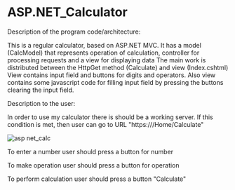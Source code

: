 # ASP.NET_Calculator

Description of the program code/architecture:

This is a regular calculator, based on ASP.NET MVC.
It has a model (CalcModel) that represents operation of calculation, controller for processing requests and a view for displaying data
The main work is distributed between the HttpGet method (Calculate) and view (Index.cshtml)
View contains input field and buttons for digits and operators. Also view contains some javascript code for filling input field by pressing the buttons clearing the input field.

Description to the user:

In order to use my calculator there is should be a working server.
If this condition is met, then user can go to URL "https://<localhost adress for local server>/Home/Calculate"

![asp net_calc](https://user-images.githubusercontent.com/70232404/131795585-2c3838c3-104d-4be3-8a57-d17644ab57b3.png)

To enter a number user should press a button for number

To make operation user should press a button for operation

To perform calculation user should press a button "Calculate"
